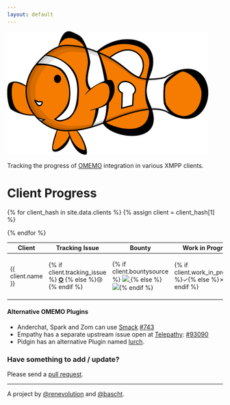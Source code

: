```yaml
---
layout: default
---
```

<a href="https://omemo.top"><img src="./assets/images/omemo_logo.png"
id="omemo_logo" class="nobordernonation" /></a>

Tracking the progress of [OMEMO](https://conversations.im/omemo/)
integration in various XMPP clients.

# Client Progress

<table id="clients">
  <thead>
    <tr>
      <th><strong>Client</strong></th>
      <th>Tracking Issue</th>
      <th>Bounty</th>
      <th data-sort-default>Work in Progress</th>
      <th>Testing</th>
      <th>Done</th>
    </tr>
  </thead>

{% for client_hash in site.data.clients %}
{% assign client = client_hash[1] %}
  <tr>
    <td>{{ client.name }}</td>
    <td>
      {% if client.tracking_issue %}
      <a href="{{ client.tracking_issue }}">✪</a>
      {% else %}😢{% endif %}
    </td>
    <td>
      {% if client.bountysource %}
      <a href="https://www.bountysource.com/issues/{{ client.bountysource }}">
        <img class="nobordernonation" src="https://api.bountysource.com/badge/issue?issue_id={{ client.bountysource }}" />
      </a>
      {% else %}<img class="nobordernonation" src="https://img.shields.io/badge/bountysource-none%20yet-orange.svg" />{% endif %}
    </td>
    <td class="state {{ client.work_in_progress | default: false | upcase}}">{% if client.work_in_progress %}✓{% else %}✗{% endif %}</td>
    <td class="state {{ client.testing | default: false | upcase}}">{% if client.testing %}✓{% else %}✗{% endif %}</td>
    <td class="state {{ client.done | default: false | upcase}}">{% if client.done %}✓{% else %}✗{% endif %}</td>
  </tr>
  {% endfor %}
</table>

#### Alternative OMEMO Plugins

* Anderchat, Spark and Zom can use [Smack](https://igniterealtime.org/projects/smack/index.jsp) [#743](https://issues.igniterealtime.org/browse/SMACK-743)<br/>
* Empathy has a separate upstream issue open at [Telepathy](https://telepathy.freedesktop.org/): [#93090](https://bugs.freedesktop.org/show_bug.cgi?id=93090)<br/>
* Pidgin has an alternative Plugin named [lurch](https://github.com/gkdr/lurch).

### Have something to add / update?

Please send a [pull request](https://github.com/bascht/omemo-top).

---

A project by [@renevolution](https://github.com/renevolution)
and [@bascht](https://github.com/bascht).

<script src="//cdnjs.cloudflare.com/ajax/libs/tablesort/5.0.0/tablesort.min.js"></script>
<script>
document.addEventListener("DOMContentLoaded", function(event) {
  if (typeof(Tablesort) !== 'undefined') {
    new Tablesort(document.getElementById('clients'));
  }
});
</script>
